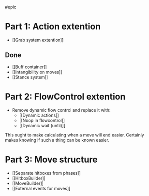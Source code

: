 #epic 

# Part 1: Action extention
- [[Grab system extention]]

## Done
- [[Buff container]]
- [[Intangibility on moves]]
- [[Stance system]]

# Part 2: FlowControl extention
- Remove dynamic flow control and replace it with:
	- [[Dynamic actions]]
	- [[Noop in flowcontrol]]
	- [[Dynamic wait (until)]]

This ought to make calculating when a move will end easier. Certainly makes knowing if such a thing can be known easier.

# Part 3: Move structure
- [[Separate hitboxes from phases]]
- [[HitboxBuilder]]
- [[MoveBuilder]]
- [[External events for moves]]